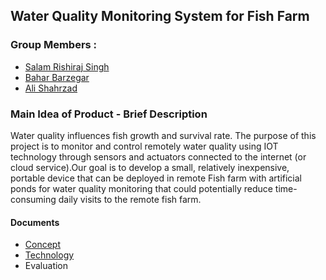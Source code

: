 ## Water Quality Monitoring System for Fish Farm

### Group Members :

* [Salam Rishiraj Singh](https://www.linkedin.com/in/rishiraj-salam-78ba32151/)
* [Bahar Barzegar](https://www.linkedin.com/in/bahar-barzegar-74496357/)
* [Ali Shahrzad](http://linkedin.com/in/ali-shahzad-t-09250770)
  

### Main Idea of Product - Brief  Description

Water quality influences fish growth and survival rate. The purpose of this project is to monitor and control remotely water quality using IOT technology through sensors and actuators connected to the internet (or cloud service).Our goal is to develop a small, relatively inexpensive, portable device that can be deployed in remote Fish farm with artificial ponds for water quality monitoring that could potentially reduce time-consuming daily visits to the remote  fish farm.

#### Documents

* [Concept](https://github.com/rishiraj09/iot_water_monitoring_sys/blob/main/Concept.md) 
* [Technology](https://github.com/rishiraj09/iot_water_monitoring_sys/blob/main/Technology.md)
* Evaluation                                                                                      

